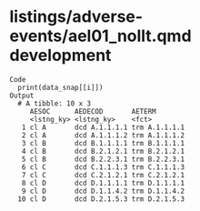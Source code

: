 # listings/adverse-events/ael01_nollt.qmd development

    Code
      print(data_snap[[i]])
    Output
      # A tibble: 10 x 3
         AESOC      AEDECOD       AETERM       
         <lstng_ky> <lstng_ky>    <fct>        
       1 cl A       dcd A.1.1.1.1 trm A.1.1.1.1
       2 cl A       dcd A.1.1.1.2 trm A.1.1.1.2
       3 cl B       dcd B.1.1.1.1 trm B.1.1.1.1
       4 cl B       dcd B.2.1.2.1 trm B.2.1.2.1
       5 cl B       dcd B.2.2.3.1 trm B.2.2.3.1
       6 cl C       dcd C.1.1.1.3 trm C.1.1.1.3
       7 cl C       dcd C.2.1.2.1 trm C.2.1.2.1
       8 cl D       dcd D.1.1.1.1 trm D.1.1.1.1
       9 cl D       dcd D.1.1.4.2 trm D.1.1.4.2
      10 cl D       dcd D.2.1.5.3 trm D.2.1.5.3

